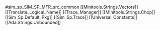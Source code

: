 #sim_sp_SIM_SP_MFR_src_common
[[Minitools.Strings.Vectors]]
[[Translate_Logical_Name]]
[[Trace_Manager]]
[[Minitools.Strings.Chop]]
[[Sim_Sp.Default_Pkg]]
[[Sim_Sp.Trace]]
[[Universal_Constants]]
[[Ada.Strings.Unbounded]]
